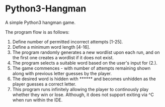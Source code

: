 # Python3-Hangman
A simple Python3 hangman game.  

The program flow is as follows:

1. Define number of permitted incorrect attempts [1-25].
2. Define a minimum word length [4-16].
3. The program randomly generates a new wordlist upon each run, and on the first one creates a wordlist if it does not exist.
4. The program selects a suitable word based on the user's input for (2.).
5. The game commences - with number of attempts remaining shown along with previous letter guesses by the player.
6. The desired word is hidden with ****** and becomes unhidden as the player guesses a correct letter.
7. This program runs infinitely allowing the player to continously play whether they win or lose. Although, it does not support exiting via ^C when run within the IDE.

